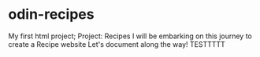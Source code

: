 # odin-recipes
My first html project; Project: Recipes
I will be embarking on this journey to create a Recipe website
Let's document along the way!
TESTTTTT